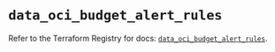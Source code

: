 # `data_oci_budget_alert_rules`

Refer to the Terraform Registry for docs: [`data_oci_budget_alert_rules`](https://registry.terraform.io/providers/oracle/oci/6.18.0/docs/data-sources/budget_alert_rules).
